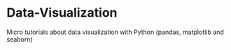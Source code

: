 # Data-Visualization
Micro tutorials about data visualization with Python (pandas, matplotlib and seaborn)
